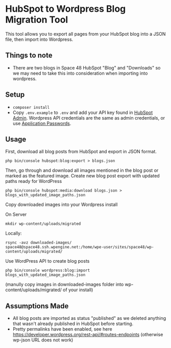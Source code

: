 # HubSpot to Wordpress Blog Migration Tool

This tool allows you to export all pages from your HubSpot blog into a JSON file, then import into Wordpress.

## Things to note

- There are two blogs in Space 48 HubSpot "Blog" and "Downloads" so we may need to
take this into consideration when importing into wordpress.    

## Setup

- `composer install`
- Copy `.env.example` to `.env` and add your API key found in [HubSpot Admin](https://app.hubspot.com/api-key/2805713).
 Wordpress API credentials are the same as admin credentials, or use [Application Passwords](https://wordpress.org/plugins/application-passwords/).

## Usage

First, download all blog posts from HubSpot and export in JSON format.

    php bin/console hubspot:blog:export > blogs.json
    
Then, go through and download all images mentioned in the blog post or marked as the featured image. Create new blog post
export with updated paths ready for WordPress
    
    php bin/console hubspot:media:download blogs.json > blogs_with_updated_image_paths.json
    
Copy downloaded images into your Wordpress install

On Server

    mkdir wp-content/uploads/migrated

Locally:

    rsync -avz downloaded-images/ space48@space48.ssh.wpengine.net:/home/wpe-user/sites/space48/wp-content/uploads/migrated/

Use WordPress API to create blog posts 
    
    php bin/console wordpress:blog:import blogs_with_updated_image_paths.json
    
(manully copy images in downloaded-images folder into wp-content/uploads/migrated/ of your install)


## Assumptions Made

- All blog posts are imported as status "published" as we deleted anything that wasn't already published in HubSpot before starting.
- Pretty permalinks have been enabled, see here https://developer.wordpress.org/rest-api/#routes-endpoints (otherwise wp-json URL does not work)